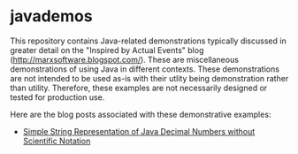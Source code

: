 # javademos
This repository contains Java-related demonstrations typically discussed in greater detail on the "Inspired by Actual Events" blog (http://marxsoftware.blogspot.com/). These are miscellaneous demonstrations of using Java in different contexts. These demonstrations are not intended to be used as-is with their utlity being demonstration rather than utility. Therefore, these examples are not necessarily designed or tested for production use.

Here are the blog posts associated with these demonstrative examples:

* [Simple String Representation of Java Decimal Numbers without Scientific Notation](http://marxsoftware.blogspot.com/2017/11/java-decimals-strings.html)
